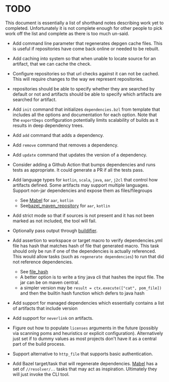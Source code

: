 # TODO

This document is essentially a list of shorthand notes describing work yet to completed.
Unfortunately it is not complete enough for other people to pick work off the list and
complete as there is too much un-said.

* Add command line parameter that regenerates depgen cache files. This is useful if repositories have come back
  online or needed to be rebuilt.

* Add caching into system so that when unable to locate source for an artifact, that we can cache the check.

* Configure repositories so that url checks against it can not be cached. This will require changes to the way we
  represent repositories.

* repositories should be able to specify whether they are searched by default or not and artifacts should be able
  to specify which artifacts are searched for artifact.

* Add `init` command that initializes `dependencies.bzl` from template that includes all the options and
  documentation for each option. Note that the `exportDeps` configuration potentially limits scalability of
  builds as it results in deep dependency trees.

* Add `add` command that adds a dependency.

* Add `remove` command that removes a dependency.

* Add `update` command that updates the version of a dependency.

* Consider adding a Github Action that bumps dependencies and runs tests as appropriate. It could generate a PR if
  all the tests pass.

* Add language types for `kotlin`, `scala`, `java`, `aar`, `j2cl` that control how artifacts defined. Some
  artifacts may support multiple languages. Support non-jar dependencies and expose them as files/filegroups
  - See [Mabel](https://github.com/menny/mabel) for `aar`, `kotlin`
  - See[bazel_maven_repository](https://github.com/square/bazel_maven_repository) for `aar`, `kotlin`

* Add strict mode so that if sources is not present and it has not been marked as not included, the tool will fail.

* Optionally pass output through [buildifier](https://github.com/bazelbuild/buildtools/tree/master/buildifier).

* Add assertion to workspace or target macro to verify dependencies.yml file has hash that matches hash
  of file that generated macro. This task should only be run if one of the dependencies is actually referenced.
  This would allow tasks (such as `regenerate dependencies`) to run that did not reference dependencies.
  - See [file_hash](https://github.com/atlassian/bazel-tools/tree/master/file_hash)
  - A better option is to write a tiny java cli that hashes the input file. The jar can be on maven central.
  - a simpler version may be `result = ctx.execute(["cat", pom_file])` and then the builtin hash function which
    defers to java hash

* Add support for managed dependencies which essentially contains a list of artifacts that include version

* Add support for `neverlink` on artifacts.

* Figure out how to populate `licenses` arguments in the future (possibly via scanning poms and heuristics or
  explicit configuration). Alternatively just set if to dummy values as most projects don't have it as a central
  part of the build process.

* Support alternative to `http_file` that supports basic authentication.

* Add Bazel target/task that will regenerate dependencies. [Mabel](https://github.com/menny/mabel) has a set
  of `//resolver/..` tasks that may act as inspiration. Ultimately they will just invoke the CLI tool.

